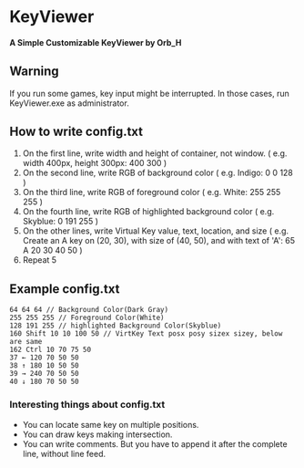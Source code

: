 # KeyViewer
#### A Simple Customizable KeyViewer by Orb_H

## Warning
If you run some games, key input might be interrupted. In those cases, run KeyViewer.exe as administrator.

## How to write config.txt
1. On the first line, write width and height of container, not window. ( e.g. width 400px, height 300px: 400 300 )
2. On the second line, write RGB of background color ( e.g. Indigo: 0 0 128 )
3. On the third line, write RGB of foreground color ( e.g. White: 255 255 255 )
4. On the fourth line, write RGB of highlighted background color ( e.g. Skyblue: 0 191 255 )
5. On the other lines, write Virtual Key value, text, location, and size ( e.g. Create an A key on (20, 30), with size of (40, 50), and with text of 'A': 65 A 20 30 40 50 )
6. Repeat 5

## Example config.txt
```300 130 // Container size
64 64 64 // Background Color(Dark Gray)
255 255 255 // Foreground Color(White)
128 191 255 // highlighted Background Color(Skyblue)
160 Shift 10 10 100 50 // VirtKey Text posx posy sizex sizey, below are same
162 Ctrl 10 70 75 50
37 ← 120 70 50 50
38 ↑ 180 10 50 50
39 → 240 70 50 50
40 ↓ 180 70 50 50
```

### Interesting things about config.txt
- You can locate same key on multiple positions.
- You can draw keys making intersection.
- You can write comments. But you have to append it after the complete line, without line feed.
